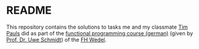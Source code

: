 # README

This repository contains the solutions to tasks me and my classmate [Tim Pauls](https://www.github.com/timpauls) did as part of the [functional
programming course (german)](http://intern.fh-wedel.de/~si/vorlesungen/fp/fp.html) (given by [Prof. Dr. Uwe Schmidt](https://github.com/UweSchmidt)) of the [FH Wedel](https://www.fh-wedel.de).
